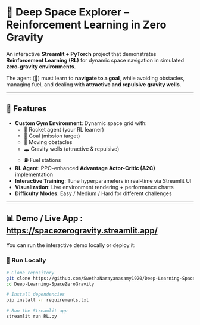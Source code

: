 # 🚀 Deep Space Explorer – Reinforcement Learning in Zero Gravity

An interactive **Streamlit + PyTorch** project that demonstrates **Reinforcement Learning (RL)** for dynamic space navigation in simulated **zero-gravity environments**.  

The agent (🚀) must learn to **navigate to a goal**, while avoiding obstacles, managing fuel, and dealing with **attractive and repulsive gravity wells**.  

---

## 🌌 Features
- **Custom Gym Environment**: Dynamic space grid with:
  - 🚀 Rocket agent (your RL learner)  
  - 🎯 Goal (mission target)  
  - 🔴 Moving obstacles  
  - 🕳️ Gravity wells (attractive & repulsive)  
  - ⛽ Fuel stations  
- **RL Agent**: PPO-enhanced **Advantage Actor-Critic (A2C)** implementation  
- **Interactive Training**: Tune hyperparameters in real-time via Streamlit UI  
- **Visualization**: Live environment rendering + performance charts  
- **Difficulty Modes**: Easy / Medium / Hard for different challenges  

---

## 📊 Demo / Live App : https://spacezerogravity.streamlit.app/
You can run the interactive demo locally or deploy it:  

### 🔹 Run Locally
```bash
# Clone repository
git clone https://github.com/SwethaNarayanasamy1920/Deep-Learning-SpaceZeroGravity.git
cd Deep-Learning-SpaceZeroGravity

# Install dependencies
pip install -r requirements.txt

# Run the Streamlit app
streamlit run RL.py

